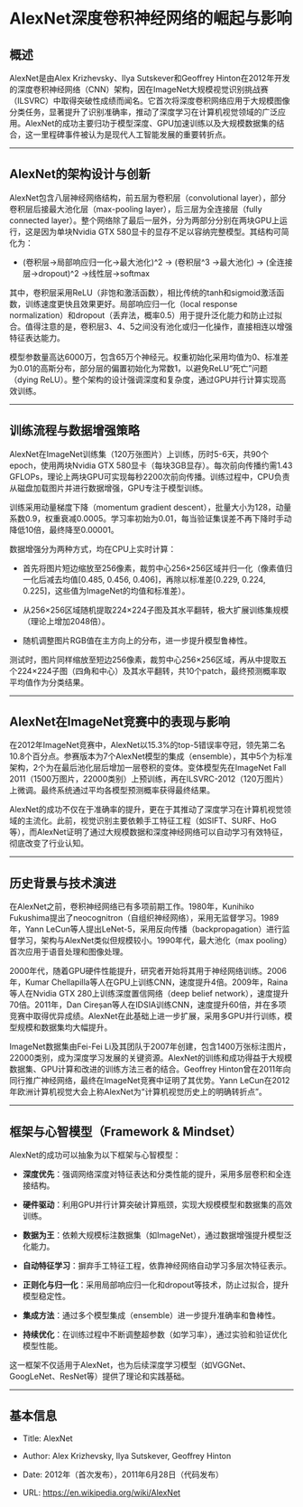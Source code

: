 # AlexNet深度卷积神经网络的崛起与影响

## 概述

AlexNet是由Alex Krizhevsky、Ilya Sutskever和Geoffrey Hinton在2012年开发的深度卷积神经网络（CNN）架构，因在ImageNet大规模视觉识别挑战赛（ILSVRC）中取得突破性成绩而闻名。它首次将深度卷积网络应用于大规模图像分类任务，显著提升了识别准确率，推动了深度学习在计算机视觉领域的广泛应用。AlexNet的成功主要归功于模型深度、GPU加速训练以及大规模数据集的结合，这一里程碑事件被认为是现代人工智能发展的重要转折点。

---

## AlexNet的架构设计与创新

AlexNet包含八层神经网络结构，前五层为卷积层（convolutional layer），部分卷积层后接最大池化层（max-pooling layer），后三层为全连接层（fully connected layer）。整个网络除了最后一层外，分为两部分分别在两块GPU上运行，这是因为单块Nvidia GTX 580显卡的显存不足以容纳完整模型。其结构可简化为：

- (卷积层→局部响应归一化→最大池化)^2 → (卷积层^3 →最大池化) → (全连接层→dropout)^2 →线性层→softmax
    

其中，卷积层采用ReLU（非饱和激活函数），相比传统的tanh和sigmoid激活函数，训练速度更快且效果更好。局部响应归一化（local response normalization）和dropout（丢弃法，概率0.5）用于提升泛化能力和防止过拟合。值得注意的是，卷积层3、4、5之间没有池化或归一化操作，直接相连以增强特征表达能力。

模型参数量高达6000万，包含65万个神经元。权重初始化采用均值为0、标准差为0.01的高斯分布，部分层的偏置初始化为常数1，以避免ReLU“死亡”问题（dying ReLU）。整个架构的设计强调深度和复杂度，通过GPU并行计算实现高效训练。

---

## 训练流程与数据增强策略

AlexNet在ImageNet训练集（120万张图片）上训练，历时5-6天，共90个epoch，使用两块Nvidia GTX 580显卡（每块3GB显存）。每次前向传播约需1.43 GFLOPs，理论上两块GPU可实现每秒2200次前向传播。训练过程中，CPU负责从磁盘加载图片并进行数据增强，GPU专注于模型训练。

训练采用动量梯度下降（momentum gradient descent），批量大小为128，动量系数0.9，权重衰减0.0005。学习率初始为0.01，每当验证集误差不再下降时手动降低10倍，最终降至0.00001。

数据增强分为两种方式，均在CPU上实时计算：

- 首先将图片短边缩放至256像素，裁剪中心256×256区域并归一化（像素值归一化后减去均值[0.485, 0.456, 0.406]，再除以标准差[0.229, 0.224, 0.225]，这些值为ImageNet的均值和标准差）。
    
- 从256×256区域随机提取224×224子图及其水平翻转，极大扩展训练集规模（理论上增加2048倍）。
    
- 随机调整图片RGB值在主方向上的分布，进一步提升模型鲁棒性。
    

测试时，图片同样缩放至短边256像素，裁剪中心256×256区域，再从中提取五个224×224子图（四角和中心）及其水平翻转，共10个patch，最终预测概率取平均值作为分类结果。

---

## AlexNet在ImageNet竞赛中的表现与影响

在2012年ImageNet竞赛中，AlexNet以15.3%的top-5错误率夺冠，领先第二名10.8个百分点。参赛版本为7个AlexNet模型的集成（ensemble），其中5个为标准架构，2个为在最后池化层后增加一层卷积的变体。变体模型先在ImageNet Fall 2011（1500万图片，22000类别）上预训练，再在ILSVRC-2012（120万图片）上微调。最终系统通过平均各模型预测概率获得最终结果。

AlexNet的成功不仅在于准确率的提升，更在于其推动了深度学习在计算机视觉领域的主流化。此前，视觉识别主要依赖手工特征工程（如SIFT、SURF、HoG等），而AlexNet证明了通过大规模数据和深度神经网络可以自动学习有效特征，彻底改变了行业认知。

---

## 历史背景与技术演进

在AlexNet之前，卷积神经网络已有多项前期工作。1980年，Kunihiko Fukushima提出了neocognitron（自组织神经网络），采用无监督学习。1989年，Yann LeCun等人提出LeNet-5，采用反向传播（backpropagation）进行监督学习，架构与AlexNet类似但规模较小。1990年代，最大池化（max pooling）首次应用于语音处理和图像处理。

2000年代，随着GPU硬件性能提升，研究者开始将其用于神经网络训练。2006年，Kumar Chellapilla等人在GPU上训练CNN，速度提升4倍。2009年，Raina等人在Nvidia GTX 280上训练深度置信网络（deep belief network），速度提升70倍。2011年，Dan Cireșan等人在IDSIA训练CNN，速度提升60倍，并在多项竞赛中取得优异成绩。AlexNet在此基础上进一步扩展，采用多GPU并行训练，模型规模和数据集均大幅提升。

ImageNet数据集由Fei-Fei Li及其团队于2007年创建，包含1400万张标注图片，22000类别，成为深度学习发展的关键资源。AlexNet的训练和成功得益于大规模数据集、GPU计算和改进的训练方法三者的结合。Geoffrey Hinton曾在2011年向同行推广神经网络，最终在ImageNet竞赛中证明了其优势。Yann LeCun在2012年欧洲计算机视觉大会上称AlexNet为“计算机视觉历史上的明确转折点”。

---

## 框架与心智模型（Framework & Mindset）

AlexNet的成功可以抽象为以下框架与心智模型：

- **深度优先**：强调网络深度对特征表达和分类性能的提升，采用多层卷积和全连接结构。
    
- **硬件驱动**：利用GPU并行计算突破计算瓶颈，实现大规模模型和数据集的高效训练。
    
- **数据为王**：依赖大规模标注数据集（如ImageNet），通过数据增强提升模型泛化能力。
    
- **自动特征学习**：摒弃手工特征工程，依靠神经网络自动学习多层次特征表示。
    
- **正则化与归一化**：采用局部响应归一化和dropout等技术，防止过拟合，提升模型稳定性。
    
- **集成方法**：通过多个模型集成（ensemble）进一步提升准确率和鲁棒性。
    
- **持续优化**：在训练过程中不断调整超参数（如学习率），通过实验和验证优化模型性能。
    

这一框架不仅适用于AlexNet，也为后续深度学习模型（如VGGNet、GoogLeNet、ResNet等）提供了理论和实践基础。

---

## 基本信息

- Title: AlexNet
    
- Author: Alex Krizhevsky, Ilya Sutskever, Geoffrey Hinton
    
- Date: 2012年（首次发布），2011年6月28日（代码发布）
    
- URL: https://en.wikipedia.org/wiki/AlexNet